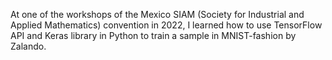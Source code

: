 At one of the workshops of the Mexico SIAM (Society for Industrial and Applied Mathematics) convention in 2022, I learned how to use TensorFlow API and Keras library in Python to train a sample in MNIST-fashion by Zalando.
